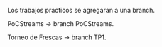 Los trabajos practicos se agregaran a una branch.

PoCStreams -> branch PoCStreams.

Torneo de Frescas -> branch TP1.
